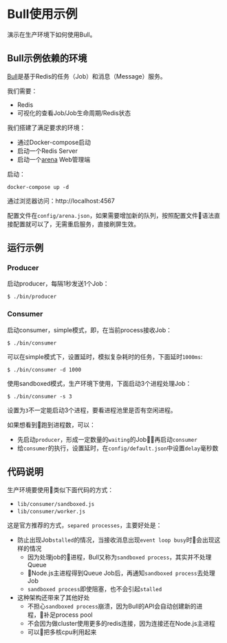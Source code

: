 # Bull使用示例

演示在生产环境下如何使用Bull。

## Bull示例依赖的环境

[Bull](https://github.com/OptimalBits/bull)是基于Redis的任务（Job）和消息（Message）服务。

我们需要：

* Redis
* 可视化的查看Job/Job生命周期/Redis状态

我们搭建了满足要求的环境：

* 通过Docker-compose启动
* 启动一个Redis Server
* 启动一个[arena](https://github.com/bee-queue/arena) Web管理端

启动：

```
docker-compose up -d
```

通过浏览器访问：http://localhost:4567

配置文件在`config/arena.json`，如果需要增加新的队列，按照配置文件语法直接配置就可以了，无需重启服务，直接刷屏生效。

## 运行示例


### Producer

启动producer，每隔1秒发送1个Job：

```
$ ./bin/producer
```

### Consumer

启动consumer，simple模式，即，在当前process接收Job：

```
$ ./bin/consumer
```

可以在simple模式下，设置延时，模拟复杂耗时的任务，下面延时`1000ms`:

```
$ ./bin/consumer -d 1000
```

使用sandboxed模式，生产环境下使用，下面启动3个进程处理Job：

```
$ ./bin/consumer -s 3
```

设置为`3`不一定能启动3个进程，要看进程池里是否有空闲进程。

如果想看到跑到进程数，可以：

* 先启动`producer`，形成一定数量的`waiting`的Job，再启动`consumer`
* 给`consumer`的执行，设置延时，在`config/default.json`中设置`delay`毫秒数

## 代码说明

生产环境要使用类似下面代码的方式：

* `lib/consumer/sandboxed.js`
* `lib/consumer/worker.js`

这是官方推荐的方式，`separed processes`，主要好处是：

* 防止出现Job`stalled`的情况，当接收消息出现`event loop busy`时会出现这样的情况
    * 因为处理job的进程，Bull又称为`sandboxed process`，其实并不处理Queue
    * Node.js主进程得到Queue Job后，再通知`sandboxed process`去处理Job
    * `sandboxed process`即使阻塞，也不会引起`stalled`
* 这种架构还带来了其他好处
  * 不担心`sandboxed process`崩溃，因为Bull的API会自动创建新的进程，补足process pool
  * 不会因为做cluster使用更多的redis连接，因为连接还在Node.js主进程
  * 可以把多核cpu利用起来
